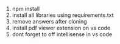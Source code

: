 1. npm install
2. install all libraries using requirements.txt
3. remove answers after cloning
4. install pdf viewer extension on vs code
5. dont forget to off intellisense in vs code
